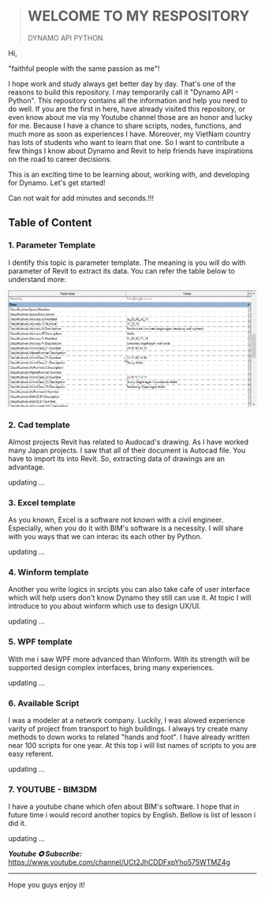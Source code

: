 > # WELCOME TO MY RESPOSITORY
>
> DYNAMO API PYTHON

Hi,

"faithful people with the same passion as me"!

I hope work and study always get better day by day. That's one of the reasons to build this repository. I may temporarily call it "Dynamo API - Python". This repository contains all the information and help you need to do well. If you are the first in here, have already visited this repository, or even know about me via my Youtube channel those are an honor and lucky for me. Because I have a chance to share scripts, nodes, functions, and much more as soon as experiences I have. Moreover, my VietNam country has lots of students who want to learn that one. So I want to contribute a few things I know about Dynamo and Revit to help friends have inspirations on the road to career decisions.

This is an exciting time to be learning about, working with, and developing for Dynamo. Let's get started!

Can not wait for add minutes and seconds.!!!

## Table of Content

### 1. Parameter Template

I dentify this topic is parameter template. The meaning is you will do with parameter of Revit to extract its data. You can refer the table below to understand more:

![1668223509830](image/README/1668223509830.png)

### 2. Cad template

Almost projects Revit has related to Audocad's drawing. As I have worked many Japan projects. I saw that all of their document is Autocad file. You have to import its into Revit. So, extracting data of drawings are an advantage.

updating ...

### 3. Excel template

As you known, Excel is a software not known with a civil engineer. Especially, when you do it with BIM's software is a necessity. I will share with you ways that we can interac its each other by Python.

updating ...

### 4. Winform template

Another you write logics in srcipts you can also take cafe of user interface which will help users don't know Dynamo they still can use it. At topic I will introduce to you about winform which use to design UX/UI.

updating ...

### 5. WPF template

With me i saw WPF more advanced than Winform. With its strength will be supported design complex interfaces, bring many experiences.

updating ...

### 6. Available Script

I was a modeler at a network company. Luckily, I was alowed experience varity of project from transport to high buildings. I always try create many methods to down works to related "hands and foot". I have already written near 100 scripts for one year. At this top i will list names of scripts to you are easy referent.

updating ...

### 7. YOUTUBE - BIM3DM

I have a youtube chane which ofen about BIM's software. I hope that in future time i would record another topics by English. Bellow is list of lesson i did it.

updating ...

**_Youtube ✪ Subscribe:_** https://www.youtube.com/channel/UCt2JhCDDFxpYho575WTMZ4g

---

Hope you guys enjoy it!
